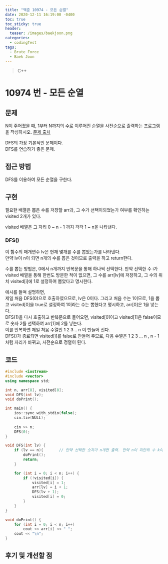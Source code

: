 ```yaml
---
title: "백준 10974 - 모든 순열"
date: 2020-12-11 16:19:00 -0400
toc: true
toc_sticky: true
header:
  teaser: /images/baekjoon.png
categories: 
  - codingTest
tags:
  - Brute Force
  - Baek Joon
---
```


> C++ 

10974 번 - 모든 순열
=============
 
## 문제
N이 주어졌을 때, 1부터 N까지의 수로 이루어진 순열을 사전순으로 출력하는 프로그램을 작성하시오.
[문제 출처](https://www.acmicpc.net/problem/10974)

DFS의 가장 기본적인 문제이다.  
DFS를 연습하기 좋은 문제.

## 접근 방법 

DFS를 이용하여 모든 순열을 구한다.

## 구현
필요한 배열은 뽑은 수를 저장할 arr과, 그 수가 선택이되었는가 여부를 확인하는 visited 2개가 있다.  

visited 배열은 그 자리 0 ~ n - 1 까지 각각 1 ~ n을 나타낸다.

### DFS()
이 함수의 매개변수 lv은 현재 몇개를 수를 뽑았는가를 나타낸다.  
만약 lv이 n이 되면 n개의 수를 뽑은 것이므로 출력을 하고 return한다.  

수를 뽑는 방법은, 0에서 n개까지 반복문을 통해 하나씩 선택한다. 만약 선택한 수 i가 visited 배열을 통해 한번도 방문한 적이 없으면, 그 수를 arr[lv]에 저장하고, 그 수의 위치 visited[i]에 1로 설정하여 뽑았다고 명시한다.  

에시를 들며 설명하면,  
제일 처음 DFS(0)으로 호출하였으므로, lv은 0이다. 그리고 처음 수는 1이므로, 1을 뽑고 visited[0]을 true로 설정하여 1이라는 수는 뽑혔다고 명시하고, arr[0]은 1을 넣는다.  
DFS(1)을 다시 호출하고 반복문으로 들어오면, visited[0]이고 visited[1]은 false이므로 숫자 2를 선택하여 arr[1]에 2를 넣는다.   
이를 반복하면 제일 처음 수열인 1 2 3 .. n 이 만들어 진다.  
DFS()가 종료되면 visited[i]를 false로 만들어 주므로, 다음 수열은 1 2 3 ... n , n - 1 처럼 자리가 바뀌고, 사전순으로 정렬이 된다.


## 코드
```c++
#include <iostream>
#include <vector>
using namespace std;

int n, arr[8], visited[8];
void DFS(int lv);
void doPrint();

int main() {
	ios::sync_with_stdio(false);
	cin.tie(NULL);
	
	cin >> n;
	DFS(0);
}

void DFS(int lv) {
	if (lv == n){		// 만약 선택한 숫자가 n개면 출력. 만약 n이 미만의 수 k이면 k개 수를 뽑는 조합으로 사용가능
		doPrint();
		return;
	}

	for (int i = 0; i < n; i++) {
		if (!visited[i]) {
			visited[i] = 1;
			arr[lv] = i + 1;
			DFS(lv + 1);
			visited[i] = 0;
		}
	}
}

void doPrint() {
	for (int i = 0; i < n; i++)
		cout << arr[i] << " ";
	cout << "\n";
}
```

## 후기 및 개선할 점
